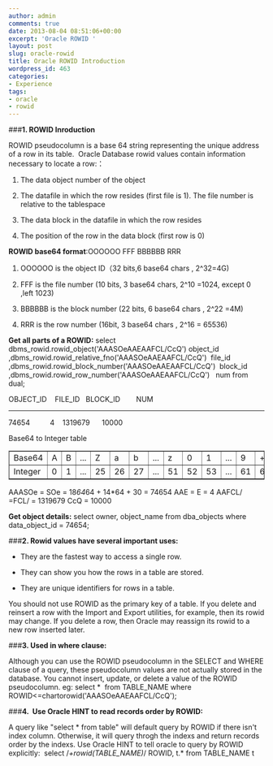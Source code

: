 ```yaml
---
author: admin
comments: true
date: 2013-08-04 08:51:06+00:00
excerpt: 'Oracle ROWID '
layout: post
slug: oracle-rowid
title: Oracle ROWID Introduction
wordpress_id: 463
categories:
- Experience
tags:
- oracle
- rowid
---
```


###**1. ROWID Inroduction**


ROWID pseudocolumn is a base 64 string representing the unique address of a row in its table.  Oracle Database rowid values contain information necessary to locate a row:：



	
  1. The data object number of the object

	
  2. The datafile in which the row resides (first file is 1). The file number is relative to the tablespace

	
  3. The data block in the datafile in which the row resides

	
  4. The position of the row in the data block (first row is 0)


**ROWID base64 format**:OOOOOO FFF BBBBBB RRR



	
  1. OOOOOO is the object ID（32 bits,6 base64 chars , 2^32=4G)

	
  2. FFF is the file number (10 bits, 3 base64 chars, 2^10 =1024, except 0 ,left 1023)

	
  3. BBBBBB is the block number (22 bits, 6 base64 chars , 2^22 =4M)

	
  4. RRR is the row number (16bit, 3 base64 chars , 2^16 = 65536)


**Get all parts of a ROWID:**
select dbms_rowid.rowid_object('AAASOeAAEAAFCL/CcQ') object_id
,dbms_rowid.rowid_relative_fno('AAASOeAAEAAFCL/CcQ')  file_id
,dbms_rowid.rowid_block_number('AAASOeAAEAAFCL/CcQ')  block_id
,dbms_rowid.rowid_row_number('AAASOeAAEAAFCL/CcQ')   num
from dual;

OBJECT_ID    FILE_ID   BLOCK_ID        NUM
---------- ---------- ---------- ----------
74654          4    1319679      10000



<table border="1" >Base64 to Integer table
<tbody >
<tr >

<td >Base64
</td>

<td >A
</td>

<td >B
</td>

<td >...
</td>

<td >Z
</td>

<td >a
</td>

<td >b
</td>

<td >...
</td>

<td >z
</td>

<td >0
</td>

<td >1
</td>

<td >...
</td>

<td >9
</td>

<td >+
</td>

<td >/
</td>
</tr>
<tr >

<td >Integer
</td>

<td >0
</td>

<td >1
</td>

<td >...
</td>

<td >25
</td>

<td >26
</td>

<td >27
</td>

<td >...
</td>

<td >51
</td>

<td >52
</td>

<td >53
</td>

<td >...
</td>

<td >61
</td>

<td >62
</td>

<td >63
</td>
</tr>
</tbody>
</table>







AAASOe = SOe = 18*64*64 + 14*64 + 30 = 74654
AAE = E = 4
AAFCL/ =FCL/ = 1319679
CcQ = 10000

**Get object details:** select owner, object_name from dba_objects where data_object_id = 74654;


###**2. Rowid values have several important uses:**





	
  * They are the fastest way to access a single row.

	
  * They can show you how the rows in a table are stored.

	
  * They are unique identifiers for rows in a table.





You should not use ROWID as the primary key of a table. If you delete and reinsert a row with the Import and Export utilities, for example, then its rowid may change. If you delete a row, then Oracle may reassign its rowid to a new row inserted later.


###**3. Used in where clause:**


Although you can use the ROWID pseudocolumn in the SELECT and WHERE clause of a query, these pseudocolumn values are not actually stored in the database. You cannot insert, update, or delete a value of the ROWID pseudocolumn.
eg: select *  from TABLE_NAME where ROWID<=chartorowid('AAASOeAAEAAFCL/CcQ');


###**4.  Use Oracle HINT to read records order by ROWID:**


A query like "select * from table" will default query by ROWID if there isn't index column. Otherwise, it will query throgh the indexs and return records order by the indexs.
Use Oracle HINT to tell oracle to query by ROWID explicitly:  select /*+rowid(TABLE_NAME)*/ ROWID, t.* from TABLE_NAME t




